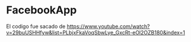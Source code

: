 # FacebookApp
El codigo fue sacado de https://www.youtube.com/watch?v=29buUSHHfyw&list=PLbjxFkaVoqSbwLye_GxcRt-eOl2OZB180&index=1
